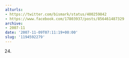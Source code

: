 ```yaml
---
alturls:
- https://twitter.com/bismark/status/400259842
- https://www.facebook.com/17803937/posts/856461487329
archive:
- 2007-11
date: '2007-11-09T07:11:19+00:00'
slug: '1194592279'
---
```


24.

